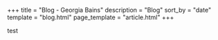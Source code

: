 +++
title = "Blog - Georgia Bains"
description = "Blog"
sort_by = "date"
template = "blog.html"
page_template = "article.html"
+++

test